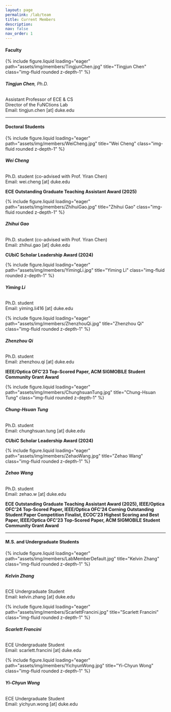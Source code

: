 ```yaml
---
layout: page
permalink: /lab/team
title: Current Members
description:
nav: false
nav_order: 1
---
```


#### **Faculty**

<div class="row">
    <div class="col-sm-2">
        {% include figure.liquid loading="eager" path="assets/img/members/TingjunChen.jpg" title="Tingjun Chen" class="img-fluid rounded z-depth-1" %}
    </div>
    <div class="col-sm-10">
        <h6><strong>Tingjun Chen</strong>, Ph.D.</h6>
        <p>
            Assistant Professor of ECE &amp; CS<br>
            Director of the FuNCtions Lab<br>
            Email: tingjun.chen [at] duke.edu
        </p>
    </div>
</div>

---

#### **Doctoral Students**

<div class="row">
    <div class="col-sm-2">
        {% include figure.liquid loading="eager" path="assets/img/members/WeiCheng.jpg" title="Wei Cheng" class="img-fluid rounded z-depth-1" %}
    </div>
    <div class="col-sm-10">
        <h6><strong>Wei Cheng</strong></h6>
        <p>
            Ph.D. student (co-advised with Prof. Yiran Chen)<br>
            Email: wei.cheng [at] duke.edu
        </p>
        <p style="color: var(--global-theme-color); font-weight: bold;">
            ECE Outstanding Graduate Teaching Assistant Award (2025)
        </p>
    </div>
</div>

<div class="row">
    <div class="col-sm-2">
        {% include figure.liquid loading="eager" path="assets/img/members/ZhihuiGao.jpg" title="Zhihui Gao" class="img-fluid rounded z-depth-1" %}
    </div>
    <div class="col-sm-10">
        <h6><strong>Zhihui Gao</strong></h6>
        <p>
            Ph.D. student (co-advised with Prof. Yiran Chen)<br>
            Email: zhihui.gao [at] duke.edu
        </p>
        <p style="color: var(--global-theme-color); font-weight: bold;">
            CUbiC Scholar Leadership Award (2024)
        </p>
    </div>
</div>

<div class="row">
    <div class="col-sm-2">
        {% include figure.liquid loading="eager" path="assets/img/members/YimingLi.jpg" title="Yiming Li" class="img-fluid rounded z-depth-1" %}
    </div>
    <div class="col-sm-10">
        <h6><strong>Yiming Li</strong></h6>
        <p>
            Ph.D. student<br>
            Email: yiming.li416 [at] duke.edu
        </p>
    </div>
</div>

<div class="row">
    <div class="col-sm-2">
        {% include figure.liquid loading="eager" path="assets/img/members/ZhenzhouQi.jpg" title="Zhenzhou Qi" class="img-fluid rounded z-depth-1" %}
    </div>
    <div class="col-sm-10">
        <h6><strong>Zhenzhou Qi</strong></h6>
        <p>
            Ph.D. student<br>
            Email: zhenzhou.qi [at] duke.edu
        </p>
        <p style="color: var(--global-theme-color); font-weight: bold;">
            IEEE/Optica OFC’23 Top-Scored Paper,
            ACM SIGMOBILE Student Community Grant Award
        </p>
    </div>
</div>

<div class="row">
    <div class="col-sm-2">
        {% include figure.liquid loading="eager" path="assets/img/members/ChunghsuanTung.jpg" title="Chung-Hsuan Tung" class="img-fluid rounded z-depth-1" %}
    </div>
    <div class="col-sm-10">
        <h6><strong>Chung-Hsuan Tung</strong></h6>
        <p>
            Ph.D. student<br>
            Email: chunghsuan.tung [at] duke.edu
        </p>
        <p style="color: var(--global-theme-color); font-weight: bold;">
            CUbiC Scholar Leadership Award (2024)
        </p>
    </div>
</div>

<div class="row">
    <div class="col-sm-2">
        {% include figure.liquid loading="eager" path="assets/img/members/ZehaoWang.jpg" title="Zehao Wang" class="img-fluid rounded z-depth-1" %}
    </div>
    <div class="col-sm-10">
        <h6><strong>Zehao Wang</strong></h6>
        <p>
            Ph.D. student<br>
            Email: zehao.w [at] duke.edu
        </p>
        <p style="color: var(--global-theme-color); font-weight: bold;">
            ECE Outstanding Graduate Teaching Assistant Award (2025),
            IEEE/Optica OFC’24 Top-Scored Paper,
            IEEE/Optica OFC’24 Corning Outstanding Student Paper Competition Finalist,
            ECOC’23 Highest Scoring and Best Paper,
            IEEE/Optica OFC’23 Top-Scored Paper,
            ACM SIGMOBILE Student Community Grant Award
        </p>
    </div>
</div>

---

#### **M.S. and Undergraduate Students**

<div class="row">
    <div class="col-sm-2">
        {% include figure.liquid loading="eager" path="assets/img/members/LabMemberDefault.jpg" title="Kelvin Zhang" class="img-fluid rounded z-depth-1" %}
    </div>
    <div class="col-sm-10">
        <h6><strong>Kelvin Zhang</strong></h6>
        <p>
            ECE Undergraduate Student<br>
            Email: kelvin.zhang [at] duke.edu
        </p>
    </div>
</div>

<div class="row">
    <div class="col-sm-2">
        {% include figure.liquid loading="eager" path="assets/img/members/ScarlettFrancini.jpg" title="Scarlett Francini" class="img-fluid rounded z-depth-1" %}
    </div>
    <div class="col-sm-10">
        <h6><strong>Scarlett Francini</strong></h6>
        <p>
            ECE Undergraduate Student<br>
            Email: scarlett.francini [at] duke.edu
        </p>
    </div>
</div>

<div class="row">
    <div class="col-sm-2">
        {% include figure.liquid loading="eager" path="assets/img/members/YichyunWong.jpg" title="Yi-Chyun Wong" class="img-fluid rounded z-depth-1" %}
    </div>
    <div class="col-sm-10">
        <h6><strong>Yi-Chyun Wong</strong></h6>
        <p>
            ECE Undergraduate Student<br>
            Email: yichyun.wong [at] duke.edu
        </p>
    </div>
</div>